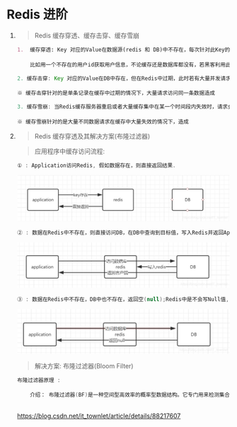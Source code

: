 # Redis 进阶

1.  > Redis 缓存穿透、缓存击穿、缓存雪崩

    ```MARKDOWN
    1.  缓存穿透: Key 对应的Value在数据源(redis 和 DB)中不存在，每次针对此Key的请求从缓存获取不到，请求都会到DB中去查询，从而可能打垮数据库。

        比如用一个不存在的用户id获取用户信息，不论缓存还是数据库都没有，若黑客利用此漏洞进行攻击可能压垮数据库
    ```
    ```JAVA
    2. 缓存击穿: Key 对应的Value在DB中存在，但在Redis中过期，此时若有大量并发请求过来，请求发现Cache已经过期会从后端DB中进行加载数据并且重新设置到Cache中，此时要是大量并发请求会直接压垮数据库

    ※ 缓存击穿针对的是单条记录在缓存中过期的情况下，大量请求访问同一条数据造成
    ```
    ```JAVA
    3. 缓存雪崩: 当Redis缓存服务器重启或者大量缓存集中在某一个时间段内失效时，请求会直接到达压垮后端系统(DB)

    ※ 缓存雪崩针对的是大量不同数据请求在缓存中大量失效的情况下，造成
    ```

2.  > Redis 缓存穿透及其解决方案(布隆过滤器)

    > 应用程序中缓存访问流程: 
    ```JAVA
    ① : Application访问Redis, 假如数据存在，则直接返回结果.
    ```
    ![key no exist](./Image/Redis/redis_cache_exist.png)

    ```JAVA
    ② : 数据在Redis中不存在，则直接访问DB，在DB中查询到目标值，写入Redis并返回Applicaion.
    ```
    ![key no exist](./Image/Redis/redis_cache_not_exist_db_exist.png)
    
    ```JAVA
    ③ : 数据在Redis中不存在，DB中也不存在，返回空(null);Redis中是不会写Null值, 若反复发送同一条请数据请求，则会发生缓存穿透;
    ```
    ![key no exist](./Image/Redis/redis_cache_penetrate.png)

    > 解决方案: 布隆过滤器(Bloom Filter)

    ```JAVA
    布隆过滤器原理 : 
    
        介绍： 布隆过滤器(BF)是一种空间型高效率的概率型数据结构。它专门用来检测集合中是否包含特定的元素
        
    ```

     https://blog.csdn.net/it_townlet/article/details/88217607

